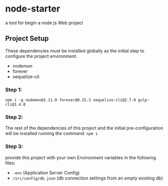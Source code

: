# node-starter
a tool for begin a node js Web project

## Project Setup
These dependencies must be installed globally as the initial step to configure the project environment.
- nodemon
- forever
- sequelize-cli

### Step 1:
`npm i -g nodemon@1.11.0 forever@0.15.3 sequelize-cli@2.7.0 gulp-cli@1.4.0`

### Step 2:
The rest of the dependencies of this project and the initial pre-configuration will be installed running the command:
`npm i`

### Step 3:
provide this project with your own Environment variables in the following files:
- `.env` (Application Server Config)
- `/src/config/db.json` (db connection settings from an _empty_ existing db)
